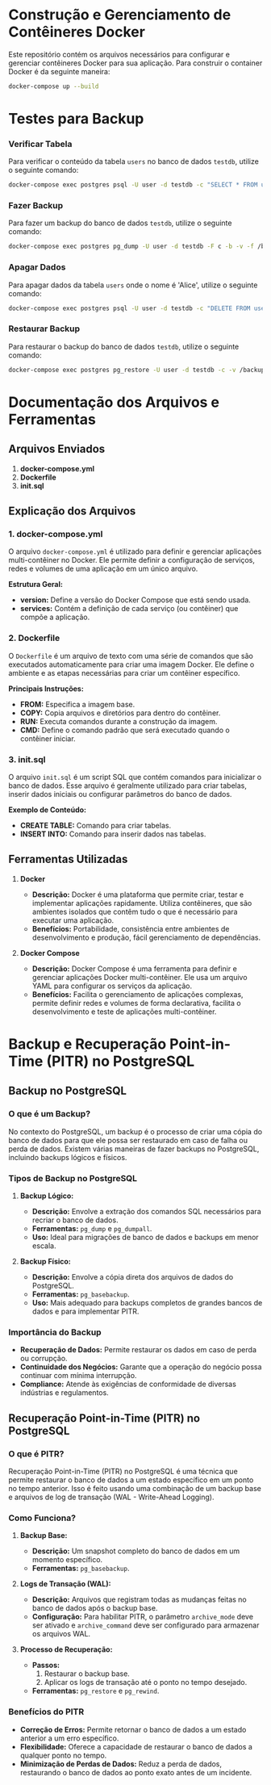 # Construção e Gerenciamento de Contêineres Docker

Este repositório contém os arquivos necessários para configurar e gerenciar contêineres Docker para sua aplicação. Para construir o container Docker é da seguinte maneira:

```sh
docker-compose up --build
```

# Testes para Backup
### Verificar Tabela
Para verificar o conteúdo da tabela `users` no banco de dados `testdb`, utilize o seguinte comando:

```sh
docker-compose exec postgres psql -U user -d testdb -c "SELECT * FROM users;"
```

### Fazer Backup
Para fazer um backup do banco de dados `testdb`, utilize o seguinte comando:

```sh
docker-compose exec postgres pg_dump -U user -d testdb -F c -b -v -f /backups/testdb_backup.dump
```

### Apagar Dados
Para apagar dados da tabela `users` onde o nome é 'Alice', utilize o seguinte comando:

```sh
docker-compose exec postgres psql -U user -d testdb -c "DELETE FROM users WHERE name='Alice';"
```

### Restaurar Backup
Para restaurar o backup do banco de dados `testdb`, utilize o seguinte comando:

```sh
docker-compose exec postgres pg_restore -U user -d testdb -c -v /backups/testdb_backup.dump
```


# Documentação dos Arquivos e Ferramentas

## Arquivos Enviados

1. **docker-compose.yml**
2. **Dockerfile**
3. **init.sql**

## Explicação dos Arquivos

### 1. docker-compose.yml
O arquivo `docker-compose.yml` é utilizado para definir e gerenciar aplicações multi-contêiner no Docker. Ele permite definir a configuração de serviços, redes e volumes de uma aplicação em um único arquivo.

**Estrutura Geral:**
- **version:** Define a versão do Docker Compose que está sendo usada.
- **services:** Contém a definição de cada serviço (ou contêiner) que compõe a aplicação.

### 2. Dockerfile
O `Dockerfile` é um arquivo de texto com uma série de comandos que são executados automaticamente para criar uma imagem Docker. Ele define o ambiente e as etapas necessárias para criar um contêiner específico.

**Principais Instruções:**
- **FROM:** Especifica a imagem base.
- **COPY:** Copia arquivos e diretórios para dentro do contêiner.
- **RUN:** Executa comandos durante a construção da imagem.
- **CMD:** Define o comando padrão que será executado quando o contêiner iniciar.

### 3. init.sql
O arquivo `init.sql` é um script SQL que contém comandos para inicializar o banco de dados. Esse arquivo é geralmente utilizado para criar tabelas, inserir dados iniciais ou configurar parâmetros do banco de dados.

**Exemplo de Conteúdo:**
- **CREATE TABLE:** Comando para criar tabelas.
- **INSERT INTO:** Comando para inserir dados nas tabelas.

## Ferramentas Utilizadas

1. **Docker**
   - **Descrição:** Docker é uma plataforma que permite criar, testar e implementar aplicações rapidamente. Utiliza contêineres, que são ambientes isolados que contêm tudo o que é necessário para executar uma aplicação.
   - **Benefícios:** Portabilidade, consistência entre ambientes de desenvolvimento e produção, fácil gerenciamento de dependências.

2. **Docker Compose**
   - **Descrição:** Docker Compose é uma ferramenta para definir e gerenciar aplicações Docker multi-contêiner. Ele usa um arquivo YAML para configurar os serviços da aplicação.
   - **Benefícios:** Facilita o gerenciamento de aplicações complexas, permite definir redes e volumes de forma declarativa, facilita o desenvolvimento e teste de aplicações multi-contêiner.



# Backup e Recuperação Point-in-Time (PITR) no PostgreSQL

## Backup no PostgreSQL

### O que é um Backup?
No contexto do PostgreSQL, um backup é o processo de criar uma cópia do banco de dados para que ele possa ser restaurado em caso de falha ou perda de dados. Existem várias maneiras de fazer backups no PostgreSQL, incluindo backups lógicos e físicos.

### Tipos de Backup no PostgreSQL

1. **Backup Lógico:**
   - **Descrição:** Envolve a extração dos comandos SQL necessários para recriar o banco de dados.
   - **Ferramentas:** `pg_dump` e `pg_dumpall`.
   - **Uso:** Ideal para migrações de banco de dados e backups em menor escala.

2. **Backup Físico:**
   - **Descrição:** Envolve a cópia direta dos arquivos de dados do PostgreSQL.
   - **Ferramentas:** `pg_basebackup`.
   - **Uso:** Mais adequado para backups completos de grandes bancos de dados e para implementar PITR.

### Importância do Backup
- **Recuperação de Dados:** Permite restaurar os dados em caso de perda ou corrupção.
- **Continuidade dos Negócios:** Garante que a operação do negócio possa continuar com mínima interrupção.
- **Compliance:** Atende às exigências de conformidade de diversas indústrias e regulamentos.

## Recuperação Point-in-Time (PITR) no PostgreSQL

### O que é PITR?
Recuperação Point-in-Time (PITR) no PostgreSQL é uma técnica que permite restaurar o banco de dados a um estado específico em um ponto no tempo anterior. Isso é feito usando uma combinação de um backup base e arquivos de log de transação (WAL - Write-Ahead Logging).

### Como Funciona?
1. **Backup Base:**
   - **Descrição:** Um snapshot completo do banco de dados em um momento específico.
   - **Ferramentas:** `pg_basebackup`.

2. **Logs de Transação (WAL):**
   - **Descrição:** Arquivos que registram todas as mudanças feitas no banco de dados após o backup base.
   - **Configuração:** Para habilitar PITR, o parâmetro `archive_mode` deve ser ativado e `archive_command` deve ser configurado para armazenar os arquivos WAL.

3. **Processo de Recuperação:**
   - **Passos:** 
     1. Restaurar o backup base.
     2. Aplicar os logs de transação até o ponto no tempo desejado.
   - **Ferramentas:** `pg_restore` e `pg_rewind`.

### Benefícios do PITR
- **Correção de Erros:** Permite retornar o banco de dados a um estado anterior a um erro específico.
- **Flexibilidade:** Oferece a capacidade de restaurar o banco de dados a qualquer ponto no tempo.
- **Minimização de Perdas de Dados:** Reduz a perda de dados, restaurando o banco de dados ao ponto exato antes de um incidente.





